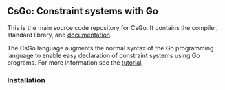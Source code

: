 ## CsGo: Constraint systems with Go

This is the main source code repository for CsGo. It contains the compiler,
standard library, and [documentation]().

The CsGo language augments the normal syntax of the Go programming language to
enable easy declaration of constraint systems using Go programs. For more 
information see the [tutorial](). 

### Installation